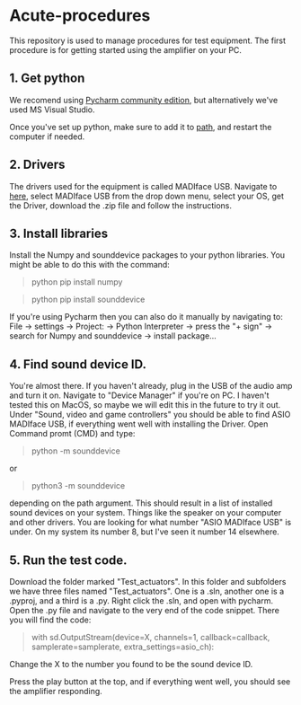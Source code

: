 # Acute-procedures

This repository is used to manage procedures for test equipment. The first procedure is for 
getting started using the amplifier on your PC.

## 1. Get python
We recomend using [Pycharm community edition](https://www.jetbrains.com/pycharm/download/?section=windows), but
alternatively we've used MS Visual Studio.

Once you've set up python, make sure to add it to [path](https://realpython.com/add-python-to-path/), and 
restart the computer if needed.

## 2. Drivers
The drivers used for the equipment is called MADIface USB. Navigate to [here](https://www.rme-audio.de/downloads.html),
select MADIface USB from the drop down menu, select your OS, get the Driver, download the .zip file and follow the instructions.

## 3. Install libraries
Install the Numpy and sounddevice packages to your python libraries. You might be able to do this with the command: 

>python pip install numpy

>python pip install sounddevice

If you're using Pycharm then you can also do it manually by navigating to: 
File -> settings -> Project: -> Python Interpreter -> press the "+ sign" -> search for Numpy and sounddevice -> install package...

## 4. Find sound device ID.
You're almost there. If you haven't already, plug in the USB of the audio amp and turn it on. Navigate to 
"Device Manager" if you're on PC. I haven't tested this on MacOS, so maybe we will edit this in the future to try it out.
Under "Sound, video and game controllers" you should be able to find ASIO MADIface USB, if everything went well with installing the Driver.
Open Command promt (CMD) and type:
>python -m sounddevice

or

>python3 -m sounddevice

depending on the path argument.
This should result in a list of installed sound devices on your system. Things like the speaker on your computer and other drivers.
You are looking for what number "ASIO MADIface USB" is under. On my system its number 8, but I've seen it number 14 elsewhere.

## 5. Run the test code.
Download the folder marked "Test_actuators". In this folder and subfolders we have three files named "Test_actuators".
One is a .sln, another one is a .pyproj, and a third is a .py.
Right click the .sln, and open with pycharm. Open the .py file and navigate to the very end of the code snippet. There you will find
the code:
>with sd.OutputStream(device=X, channels=1, callback=callback,
				samplerate=samplerate, extra_settings=asio_ch):

Change the X to the number you found to be the sound device ID.

Press the play button at the top, and if everything went well, you should see the amplifier responding.

